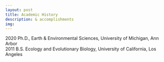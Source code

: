 ```yaml
---
layout: post
title: Academic History
description: & accomplishments
img:
---
```


2020		Ph.D., Earth & Environmental Sciences, University of Michigan, Ann Arbor
<br> 
2011		B.S. Ecology and Evolutionary Biology, University of California, Los Angeles  
